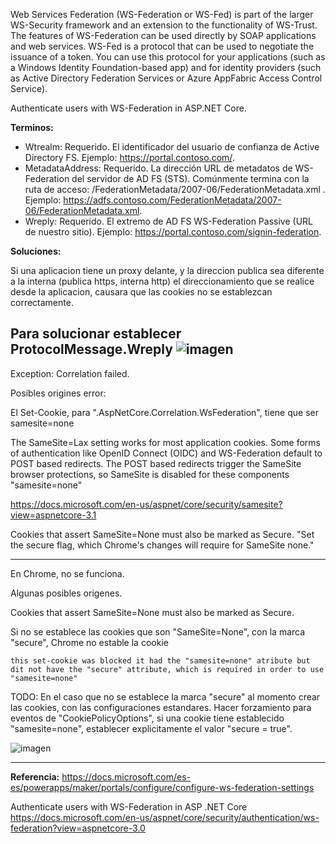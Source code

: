 
Web Services Federation (WS-Federation or WS-Fed) is part of the larger WS-Security framework and an extension to the functionality of WS-Trust. The features of WS-Federation can be used directly by SOAP applications and web services. WS-Fed is a protocol that can be used to negotiate the issuance of a token. You can use this protocol for your applications (such as a Windows Identity Foundation-based app) and for identity providers (such as Active Directory Federation Services or Azure AppFabric Access Control Service).


Authenticate users with WS-Federation in ASP.NET Core.

**Terminos:**

- Wtrealm: Requerido. El identificador del usuario de confianza de Active Directory FS. Ejemplo: https://portal.contoso.com/. 
- MetadataAddress: Requerido. La dirección URL de metadatos de WS-Federation del servidor de AD FS (STS). Comúnmente termina con la ruta de acceso: /FederationMetadata/2007-06/FederationMetadata.xml . Ejemplo: https://adfs.contoso.com/FederationMetadata/2007-06/FederationMetadata.xml.
- Wreply: Requerido. El extremo de AD FS WS-Federation Passive (URL de nuestro sitio). Ejemplo: https://portal.contoso.com/signin-federation.

**Soluciones:**


Si una aplicacion tiene un proxy delante, y la direccion publica sea diferente a la interna (publica https, interna http) el direccionamiento que se realice desde la aplicacion, causara que las cookies no se establezcan correctamente. 

Para solucionar establecer ProtocolMessage.Wreply
![imagen](https://user-images.githubusercontent.com/222181/92297689-9ad9dc80-ef07-11ea-86c9-617db88bbe43.png)
-----

Exception: Correlation failed.

Posibles origines error:

El Set-Cookie,  para ".AspNetCore.Correlation.WsFederation", tiene que ser samesite=none

The SameSite=Lax setting works for most application cookies. Some forms of authentication like OpenID Connect (OIDC) and WS-Federation default to POST based redirects. The POST based redirects trigger the SameSite browser protections, so SameSite is disabled for these components "samesite=none"

https://docs.microsoft.com/en-us/aspnet/core/security/samesite?view=aspnetcore-3.1

Cookies that assert SameSite=None must also be marked as Secure. "Set the secure flag, which Chrome's changes will require for SameSite none."


----
En Chrome, no se funciona. 

Algunas posibles origenes.

Cookies that assert SameSite=None must also be marked as Secure.

Si no se establece las cookies que son "SameSite=None", con la marca "secure", Chrome no estable  la cookie 

    this set-cookie was blocked it had the "samesite=none" atribute but dit not have the "secure" attribute, which is required in order to use "samesite=none"

TODO: En el caso que no se establece la marca "secure" al momento crear las cookies, con las configuraciones estandares. Hacer forzamiento para eventos de "CookiePolicyOptions", si una cookie tiene establecido "samesite=none", establecer explicitamente el valor "secure = true".

![imagen](https://user-images.githubusercontent.com/222181/92298819-556edc80-ef12-11ea-9a99-58c43109b358.png)


----------




**Referencia:**
https://docs.microsoft.com/es-es/powerapps/maker/portals/configure/configure-ws-federation-settings

Authenticate users with WS-Federation in ASP .NET Core 
https://docs.microsoft.com/en-us/aspnet/core/security/authentication/ws-federation?view=aspnetcore-3.0





